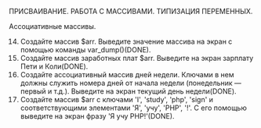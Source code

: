 ﻿ПРИСВАИВАНИЕ. РАБОТА С МАССИВАМИ. ТИПИЗАЦИЯ ПЕРЕМЕННЫХ.

Ассоциативные массивы.

14. Создайте массив $arr. Выведите значение массива на экран с помощью команды var_dump()(DONE).
15. Создайте массив заработных плат $arr. Выведите на экран зарплату Пети и Коли(DONE).
16. Создайте ассоциативный массив дней недели. Ключами в нем должны служить номера дней от начала недели (понедельник — первый и т.д.). Выведите на экран текущий день недели(DONE).
17. Создайте массив $arr с ключами 'I', 'study', 'php', 'sign' и соответствующими элементами 'Я', 'учу', 'PHP', '!'. С его помощью выведите на экран фразу 'Я учу PHP!'(DONE).